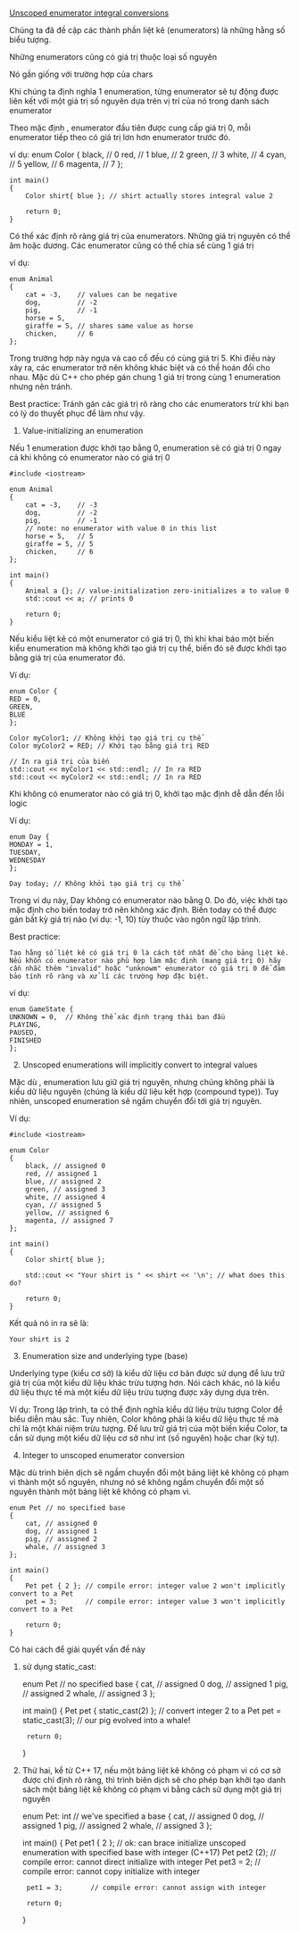 [Unscoped enumerator integral conversions](https://www.learncpp.com/cpp-tutorial/unscoped-enumerator-integral-conversions/)

Chúng ta đã đề cập các thành phần liệt kê (enumerators) là những hằng số biểu tượng. 

Những enumerators cũng có giá trị thuộc loại số nguyên

Nó gần giống với trường hợp của chars

Khi chúng ta định nghĩa 1 enumeration, từng enumerator sẽ tự động được liên kết với một giá trị số nguyên dựa trên vị trí của nó trong danh sách enumerator

Theo mặc định , enumerator đầu tiên được cung cấp giá trị 0, mỗi enumerator tiếp theo có giá trị lơn hơn enumerator trước đó.

ví dụ:
    enum Color
    {
        black,   // 0
        red,     // 1
        blue,    // 2
        green,   // 3
        white,   // 4
        cyan,    // 5
        yellow,  // 6
        magenta, // 7
    };

    int main()
    {
        Color shirt{ blue }; // shirt actually stores integral value 2

        return 0;
    }

Có thể xác định rõ ràng giá trị của enumerators. Những giá trị nguyên có thể âm hoặc dương. Các enumerator cũng có thể chia sể cùng 1 giá trị

ví dụ:

    enum Animal
    {
        cat = -3,    // values can be negative
        dog,         // -2
        pig,         // -1
        horse = 5,
        giraffe = 5, // shares same value as horse
        chicken,     // 6
    };

Trong trường hợp này ngựa và cao cổ đều có cùng giá trị 5. Khi điều này xảy ra, các enumerator trở nên không khác biệt và có thể hoán đổi cho nhau. Mặc dù C++ cho phép gán chung 1 giá trị trong cùng 1 enumeration nhưng nên tránh.

Best practice:
    Tránh gán các giá trị rõ ràng cho các enumerators trừ khi bạn có lý do thuyết phục để làm như vậy.

1. Value-initializing an enumeration

Nếu 1 enumeration được khởi tạo bằng 0, enumeration sẽ có giá trị 0 ngay cả khi không có enumerator nào có giá trị 0

    #include <iostream>

    enum Animal
    {
        cat = -3,    // -3
        dog,         // -2
        pig,         // -1
        // note: no enumerator with value 0 in this list
        horse = 5,   // 5
        giraffe = 5, // 5
        chicken,     // 6
    };

    int main()
    {
        Animal a {}; // value-initialization zero-initializes a to value 0
        std::cout << a; // prints 0

        return 0;
    }

Nếu kiểu liệt kê có một enumerator có giá trị 0, thì khi khai báo một biến kiểu enumeration mà không khởi tạo giá trị cụ thể, biến đó sẽ được khởi tạo bằng giá trị của enumerator đó.

Ví dụ: 

    enum Color {
    RED = 0,
    GREEN,
    BLUE
    };

    Color myColor1; // Không khởi tạo giá trị cụ thể
    Color myColor2 = RED; // Khởi tạo bằng giá trị RED

    // In ra giá trị của biến
    std::cout << myColor1 << std::endl; // In ra RED
    std::cout << myColor2 << std::endl; // In ra RED

Khi không có enumerator nào có giá trị 0, khởi tạo mặc định dễ dẫn đến lỗi logic

Ví dụ:


    enum Day {
    MONDAY = 1,
    TUESDAY,
    WEDNESDAY
    };

    Day today; // Không khởi tạo giá trị cụ thể

Trong ví dụ này, Day không có enumerator nào bằng 0. Do đó, việc khởi tạo mặc định cho biến today trở nên không xác định. Biến today có thể được gán bất kỳ giá trị nào (ví dụ: -1, 10) tùy thuộc vào ngôn ngữ lập trình.

Best practice:

    Tạo hằng số liệt kê có giá trị 0 là cách tốt nhất để cho bảng liệt kê. Nếu khổn có enumerator nào phù hợp làm mặc định (mang giá trị 0) hãy cần nhắc thêm "invalid" hoặc "unknowm" enumerator có giá trị 0 để đảm bảo tính rõ ràng và xử lí các trường hợp đặc biệt.
ví dụ:

    enum GameState {
    UNKNOWN = 0,  // Không thể xác định trạng thái ban đầu
    PLAYING,
    PAUSED,
    FINISHED
    };

2. Unscoped enumerations will implicitly convert to integral values

Mặc dù , enumeration lưu giữ giá trị nguyên, nhưng chúng không phải là kiểu dữ liệu nguyên (chúng là kiểu dữ liệu kết hợp (compound type)). Tuy nhiên, unscoped enumeration sẽ ngầm chuyển đổi tới giá trị nguyên. 

Ví dụ: 

    #include <iostream>

    enum Color
    {
        black, // assigned 0
        red, // assigned 1
        blue, // assigned 2
        green, // assigned 3
        white, // assigned 4
        cyan, // assigned 5
        yellow, // assigned 6
        magenta, // assigned 7
    };

    int main()
    {
        Color shirt{ blue };

        std::cout << "Your shirt is " << shirt << '\n'; // what does this do?

        return 0;
    }

Kết quả nó in ra sẽ là: 

    Your shirt is 2

3. Enumeration size and underlying type (base)

Underlying type (kiểu cơ sở) là kiểu dữ liệu cơ bản được sử dụng để lưu trữ giá trị của một kiểu dữ liệu khác trừu tượng hơn. Nói cách khác, nó là kiểu dữ liệu thực tế mà một kiểu dữ liệu trừu tượng được xây dựng dựa trên.

Ví dụ:
    Trong lập trình, ta có thể định nghĩa kiểu dữ liệu trừu tượng Color để biểu diễn màu sắc. Tuy nhiên, Color không phải là kiểu dữ liệu thực tế mà chỉ là một khái niệm trừu tượng. Để lưu trữ giá trị của một biến kiểu Color, ta cần sử dụng một kiểu dữ liệu cơ sở như int (số nguyên) hoặc char (ký tự).

4. Integer to unscoped enumerator conversion

Mặc dù trình biên dịch sẽ ngầm chuyển đổi một bảng liệt kê không có phạm vi thành một số nguyên, nhưng nó sẽ không ngầm chuyển đổi một số nguyên thành một bảng liệt kê không có phạm vi.

    enum Pet // no specified base
    {
        cat, // assigned 0
        dog, // assigned 1
        pig, // assigned 2
        whale, // assigned 3
    };

    int main()
    {
        Pet pet { 2 }; // compile error: integer value 2 won't implicitly convert to a Pet
        pet = 3;       // compile error: integer value 3 won't implicitly convert to a Pet

        return 0;
    }

Có hai cách để giải quyết vấn đề này

1. sử dụng static_cast:

    enum Pet // no specified base
    {
        cat, // assigned 0
        dog, // assigned 1
        pig, // assigned 2
        whale, // assigned 3
    };

    int main()
    {
        Pet pet { static_cast<Pet>(2) }; // convert integer 2 to a Pet
        pet = static_cast<Pet>(3);       // our pig evolved into a whale!

        return 0;
    }

2. Thứ hai, kể từ C++ 17, nếu một bảng liệt kê không có phạm vi có cơ sở được chỉ định rõ ràng, thì trình biên dịch sẽ cho phép bạn khởi tạo danh sách một bảng liệt kê không có phạm vi bằng cách sử dụng một giá trị nguyên

    enum Pet: int // we've specified a base
    {
        cat, // assigned 0
        dog, // assigned 1
        pig, // assigned 2
        whale, // assigned 3
    };

    int main()
    {
        Pet pet1 { 2 }; // ok: can brace initialize unscoped enumeration with specified base with integer (C++17)
        Pet pet2 (2);   // compile error: cannot direct initialize with integer
        Pet pet3 = 2;   // compile error: cannot copy initialize with integer

        pet1 = 3;       // compile error: cannot assign with integer

        return 0;
    }